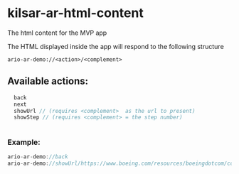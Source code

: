 # kilsar-ar-html-content
The html content for the MVP app

The HTML displayed inside the app will respond to the following structure

```
ario-ar-demo://<action>/<complement>
```

## Available actions:

```javascript
  back
  next
  showUrl // (requires <complement>  as the url to present)
  showStep // (requires <complement> = the step number)
  
```

### Example:

```javascript
ario-ar-demo://back
ario-ar-demo://showUrl/https://www.boeing.com/resources/boeingdotcom/commercial/airports/737-family/737-800/docs/737-800_Airplane_Characteristics_for_Airport_Planning.pdf
```
